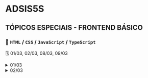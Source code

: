 # ADSIS5S

## TÓPICOS ESPECIAIS - FRONTEND BÁSICO

###  📝 `HTML` / `CSS` / `JavaScript` / `TypeScript`
🗓️ 01/03, 02/03, 08/03, 09/03

<details>
	<summary> 01/03 </summary>

### Forms
</details>


<details>
	<summary> 02/03 </summary>

#### Criando fork do projeto 

```
Acesse https://github.com/guiseek/adsis5s

Clique em fork no canto superior direito

Copia a URL, vai pro terminal e digita:

git clone SUA URL .git
Ex.: https://github.com/guiseek/adsis5s.git
```

### Forms validation
</details>

<!-- <details>
	<summary>
	</summary>
</details> -->
